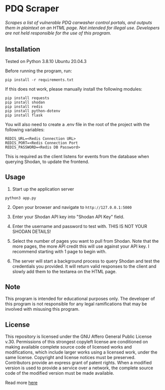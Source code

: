 # PDQ Scraper

###### Scrapes a list of vulnerable PDQ carwasher control portals, and outputs them in plaintext on an HTML page. Not intended for illegal use. Developers are not held responsible for the use of this program.

## Installation

Tested on Python 3.8.10 Ubuntu 20.04.3

Before running the program, run:

```
pip install -r requirements.txt
```

If this does not work, please manually install the following modules:

```
pip install requests
pip install shodan
pip install redis
pip install python-dotenv
pip install flask
```

You will also need to create a .env file in the root of the project with the following variables:

```
REDIS_URL=<Redis Connection URL>
REDIS_PORT=<Redis Connection Port
REDIS_PASSWORD=<Redis DB Password>
```

This is required as the client listens for events from the database when querying Shodan, to update the frontend.

## Usage

1. Start up the application server

```
python3 app.py
```

2. Open your browser and navigate to `http://127.0.0.1:5000`

3. Enter your Shodan API key into "Shodan API Key" field.

4. Enter the username and password to test with. THIS IS NOT YOUR SHODAN DETAILS!

5. Select the number of pages you want to pull from Shodan. Note that the more pages, the more API credit this will use against your API key. I recommend starting with 1 page to begin with.
6. The server will start a background process to query Shodan and test the credentials you provided. It will return valid responses to the client and slowly add them to the textarea on the HTML page.

## Note

This program is intended for educational purposes only. The developer of this program is not responsible for any legal ramifications that may be involved with misusing this program.

## License

This repository is licensed under the GNU Affero General Public License v.30.
Permissions of this strongest copyleft license are conditioned on making available complete source code of licensed works and modifications, which include larger works using a licensed work, under the same license. Copyright and license notices must be preserved. Contributors provide an express grant of patent rights. When a modified version is used to provide a service over a network, the complete source code of the modified version must be made available.

Read more [here](https://github.com/Zerrissen/pdq-scraper/blob/main/LICENSE)
